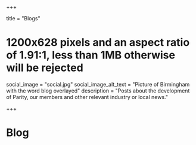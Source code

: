 +++

title = "Blogs"
# 1200x628 pixels and an aspect ratio of 1.91:1, less than 1MB otherwise will be rejected
social_image = "social.jpg"
social_image_alt_text = "Picture of Birmingham with the word blog overlayed"
description = "Posts about the development of Parity, our members and other relevant industry or local news."

+++

# Blog
